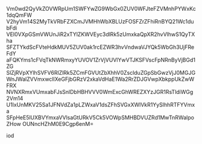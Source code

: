 Vm0wd2QyVkZOVWRpUm1SWFYwZG9WbGx0ZUV0WFJteFZVMnhPYWxKc1dqQmFW
V2hyVm14S2MyTkVRbFZXCmJVMHhWbXBLUzFOSFZrZFhiRnBYQ21Wc1dubFdi
VEI0VXpGSmVWUnJiR2xTYlZKWVEyc3dlRk5zUmxkaQpXR2hvVlhwS1QyTXha
SFZTYkdScFVteHdkMUV5ZUV0ak1rcEZWR3hvVndwaVJYQk5WbGh3UjFReFdY
aFQKYms1cFVqTkNWRmxyYUVOV1ZrVjVUVlYwVTJKSFVscFpNRnByVjBGd1ZG
SlZjRVpXYlhSVFV6RlZlRk5ZCmFGVUtZbXhhV0ZsclduZGpSbGwzVjJ0MGJG
WnJWalZVVmxwcllXeGFjbGRzV2xkaVdHaE1Wa2RrZDJGVwpXbkppUkZwWFRX
NVNXRmxVUmxabFJsSnlDbHBHVVV0WmExcGhWREZXYzJGR1RsTldiWGg2Vm14
U1IxUnMKV25Sa1JFNVdZa1pLZWxaV1dsZFhSVGxXWlVkR1YySlhhRTFYVmxa
SFpHeE5lUXBVYmxaVVlsaGtURkV5Ck5VOWpSMHBDVUZRd1MwTnRWalpoZHow
OUNncHZhM0E9Cgp6enM=

iod